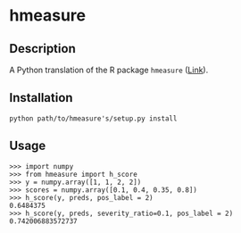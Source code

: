 # hmeasure

## Description 

A Python translation of the R package `hmeasure` ([Link](https://github.com/canagnos/hmeasure)).

## Installation 
```
python path/to/hmeasure's/setup.py install
```

## Usage

``` 
>>> import numpy
>>> from hmeasure import h_score
>>> y = numpy.array([1, 1, 2, 2])
>>> scores = numpy.array([0.1, 0.4, 0.35, 0.8])
>>> h_score(y, preds, pos_label = 2)
0.6484375
>>> h_score(y, preds, severity_ratio=0.1, pos_label = 2)
0.742006883572737
```